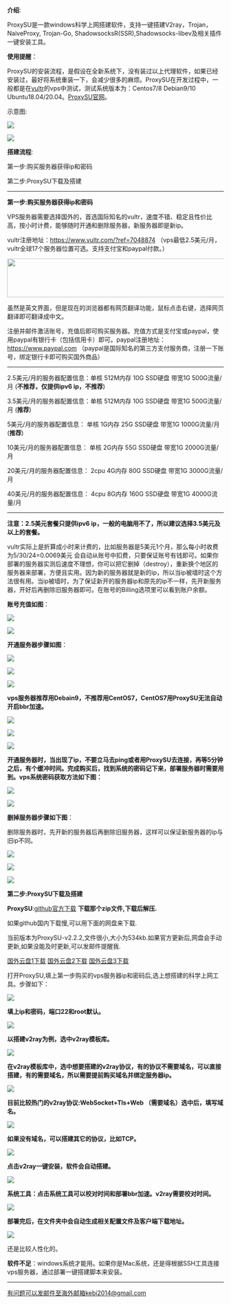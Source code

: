**介绍**:

ProxySU是一款windows科学上网搭建软件，支持一键搭建V2ray，Trojan，NaiveProxy, Trojan-Go, ShadowsocksR(SSR),Shadowsocks-libev及相关插件一键安装工具。

**使用提醒**：

ProxySU的安装流程，是假设在全新系统下，没有装过以上代理软件，如果已经安装过，最好将系统重装一下，会减少很多的麻烦。ProxySU在开发过程中，一般都是在[vultr](https://www.vultr.com/?ref=7048874)的vps中测试，测试系统版本为：Centos7/8 Debian9/10 Ubuntu18.04/20.04。[ProxySU官网](https://github.com/proxysu/windows/tree/v2.2.2)。

示意图:

![](https://cdn.jsdelivr.net/gh/Alvin9999/pac2/softimag/ps1.jpg)

![](https://cdn.jsdelivr.net/gh/Alvin9999/pac2/softimag/ps10.jpg)

**搭建流程**:

第一步:购买服务器获得ip和密码

第二步:ProxySU下载及搭建


***

**第一步:购买服务器获得ip和密码**

VPS服务器需要选择国外的，首选国际知名的vultr，速度不错、稳定且性价比高，按小时计费，能够随时开通和删除服务器，新服务器即是新ip。

vultr注册地址：https://www.vultr.com/?ref=7048874 （vps最低2.5美元/月，vultr全球17个服务器位置可选。支持支付宝和paypal付款。） 

<a href="https://www.vultr.com/?ref=7048874"><img src="https://www.vultr.com/media/banners/banner_728x90.png" width="728" height="90"></a>

虽然是英文界面，但是现在的浏览器都有网页翻译功能，鼠标点击右键，选择网页翻译即可翻译成中文。

注册并邮件激活账号，充值后即可购买服务器。充值方式是支付宝或paypal，使用paypal有银行卡（包括信用卡）即可。paypal注册地址：https://www.paypal.com （paypal是国际知名的第三方支付服务商，注册一下账号，绑定银行卡即可购买国外商品）

***

2.5美元/月的服务器配置信息：单核   512M内存  10G SSD硬盘   带宽1G    500G流量/月   (**不推荐，仅提供ipv6 ip，不推荐**)

3.5美元/月的服务器配置信息：单核   512M内存  10G SSD硬盘   带宽1G    500G流量/月   (**推荐**)

5美元/月的服务器配置信息：  单核   1G内存    25G SSD硬盘   带宽1G    1000G流量/月  (**推荐**)
 
10美元/月的服务器配置信息： 单核   2G内存    55G SSD硬盘   带宽1G    2000G流量/月  

20美元/月的服务器配置信息： 2cpu   4G内存   80G SSD硬盘    带宽1G    3000G流量/月  

40美元/月的服务器配置信息： 4cpu   8G内存   160G SSD硬盘   带宽1G    4000G流量/月  


***

**注意：2.5美元套餐只提供ipv6 ip，一般的电脑用不了，所以建议选择3.5美元及以上的套餐。**

vultr实际上是折算成小时来计费的，比如服务器是5美元1个月，那么每小时收费为5/30/24=0.0069美元 会自动从账号中扣费，只要保证账号有钱即可。如果你部署的服务器实测后速度不理想，你可以把它删掉（destroy），重新换个地区的服务器来部署，方便且实用。因为新的服务器就是新的ip，所以当ip被墙时这个方法很有用。当ip被墙时，为了保证新开的服务器ip和原先的ip不一样，先开新服务器，开好后再删除旧服务器即可。在账号的Billing选项里可以看到账户余额。

**账号充值如图**：

![](https://cdn.jsdelivr.net/gh/Alvin9999/pac2/pp100.png)

![](https://cdn.jsdelivr.net/gh/Alvin9999/pac2/pp101.png)


**开通服务器步骤如图**：

![](https://cdn.jsdelivr.net/gh/Alvin9999/pac2/vultr/vultr1.PNG)

![](https://cdn.jsdelivr.net/gh/Alvin9999/pac2/vultr/vultr2.PNG)

![](https://cdn.jsdelivr.net/gh/Alvin9999/pac2/vultr/vultr3.PNG)

**vps服务器推荐用Debain9，不推荐用CentOS7，CentOS7用ProxySU无法自动开启bbr加速。**

![](https://cdn.jsdelivr.net/gh/Alvin9999/pac2/vultr/vultr4.PNG)

![](https://cdn.jsdelivr.net/gh/Alvin9999/pac2/vultr/vultr5.PNG)

![](https://cdn.jsdelivr.net/gh/Alvin9999/pac2/vultr/vultr6.PNG)


**开通服务器时，当出现了ip，不要立马去ping或者用ProxySU去连接，再等5分钟之后，有个缓冲时间。完成购买后，找到系统的密码记下来，部署服务器时需要用到。vps系统密码获取方法如下图：**

![](https://cdn.jsdelivr.net/gh/Alvin9999/crp_up/pac教程05.png)

![](https://cdn.jsdelivr.net/gh/Alvin9999/crp_up/pac教程06.png)

**删掉服务器步骤如下图**：

删除服务器时，先开新的服务器后再删除旧服务器，这样可以保证新服务器的ip与旧ip不同。

![](https://cdn.jsdelivr.net/gh/Alvin9999/PAC/ss/de4.PNG)

![](https://cdn.jsdelivr.net/gh/Alvin9999/PAC/ss/de2.PNG)

![](https://cdn.jsdelivr.net/gh/Alvin9999/PAC/ss/de5.png)

**第二步:ProxySU下载及搭建**

**ProxySU**:[github官方下载](https://github.com/proxysu/windows/releases/tag/v2.2.2) **下载那个zip文件,下载后解压.**

如果github国内下载慢,可以用下面的网盘来下载. 

当前版本为ProxySU-v2.2.2,文件很小,大小为534kb.如果官方更新后,网盘会手动更新,如果没能及时更新,可以发邮件提醒我.

[国外云盘1下载](http://45.88.43.37/ProxySU-v2.2.2.zip) 
[国外云盘2下载](http://89.163.224.142/ProxySU-v2.2.2.zip) 
[国外云盘3下载](http://45.147.201.142/ProxySU-v2.2.2.zip) 


打开ProxySU,填上第一步购买的vps服务器ip和密码后,选上想搭建的科学上网工具。步骤如下：

![](https://cdn.jsdelivr.net/gh/Alvin9999/pac2/softimag/ps1.jpg)

**填上ip和密码，端口22和root默认。**

![](https://cdn.jsdelivr.net/gh/Alvin9999/pac2/softimag/ps10.jpg)

**以搭建v2ray为例，选中v2ray模板库。**

![](https://cdn.jsdelivr.net/gh/Alvin9999/pac2/softimag/ps3.jpg)

**在v2ray模板库中，选中想要搭建的v2ray协议，有的协议不需要域名，可以直接搭建，有的需要域名，所以需要提前购买域名并绑定服务器ip。**

![](https://cdn.jsdelivr.net/gh/Alvin9999/pac2/softimag/ps4.jpg)

**目前比较热门的v2ray协议:WebSocket+Tls+Web （需要域名）选中后，填写域名。**

![](https://cdn.jsdelivr.net/gh/Alvin9999/pac2/softimag/ps5.jpg)

**如果没有域名，可以搭建其它的协议，比如TCP。**

![](https://cdn.jsdelivr.net/gh/Alvin9999/pac2/softimag/ps9.jpg)

**点击v2ray一键安装，软件会自动搭建。**

![](https://cdn.jsdelivr.net/gh/Alvin9999/pac2/softimag/ps6.jpg)

**系统工具：点击系统工具可以校对时间和部署bbr加速。v2ray需要校对时间。**

![](https://cdn.jsdelivr.net/gh/Alvin9999/pac2/softimag/ps7.jpg)

**部署完后，在文件夹中会自动生成相关配置文件及客户端下载地址。**

![](https://cdn.jsdelivr.net/gh/Alvin9999/pac2/softimag/ps8.jpg)

还是比较人性化的。

**软件不足**：windows系统才能用。如果你是Mac系统，还是得根据SSH工具连接vps服务器，通过部署一键搭建脚本来安装。

***

有问题可以发邮件至海外邮箱kebi2014@gmail.com